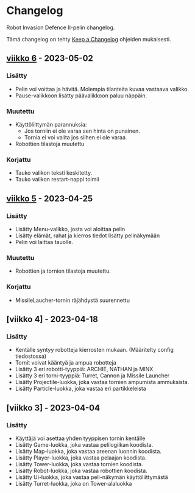 # Changelog

Robot Invasion Defence II-pelin changelog.

Tämä changelog on tehty [Keep a Changelog](https://keepachangelog.com/en/1.0.0/) ohjeiden mukaisesti.

## [viikko 6](https://github.com/3nd3r1/ot-harjoitustyo/releases/tag/viikko6) - 2023-05-02

### Lisätty

-   Pelin voi voittaa ja hävitä. Molempia tilanteita kuvaa vastaava valikko.
-   Pause-valikkoon lisätty päävalikkoon paluu näppäin.

### Muutettu

-   Käyttöliittymän parannuksia:
    -   Jos torniin ei ole varaa sen hinta on punainen.
    -   Tornia ei voi valita jos siihen ei ole varaa.
-   Robottien tilastoja muutettu

### Korjattu

-   Tauko valikon teksti keskitetty.
-   Tauko valikon restart-nappi toimii

## [viikko 5](https://github.com/3nd3r1/ot-harjoitustyo/releases/tag/viikko5) - 2023-04-25

### Lisätty

-   Lisätty Menu-valikko, josta voi aloittaa pelin
-   Lisätty elämät, rahat ja kierros tiedot lisätty pelinäkymään
-   Pelin voi laittaa tauolle.

### Muutettu

-   Robottien ja tornien tilastoja muutettu.

### Korjattu

-   MissileLaucher-tornin räjähdystä suurennettu

## [viikko 4] - 2023-04-18

### Lisätty

-   Kentälle syntyy robotteja kierrosten mukaan. (Määritelty config tiedostossa)
-   Tornit voivat kääntyä ja ampua robotteja
-   Lisätty 3 eri robotti-tyyppiä: ARCHIE, NATHAN ja MINX
-   Lisätty 3 eri torni-tyyppiä: Turret, Cannon ja Missile Launcher
-   Lisätty Projectile-luokka, joka vastaa tornien ampumista ammuksista.
-   Lisätty Particle-luokka, joka vastaa eri partikkeleista

## [viikko 3] - 2023-04-04

### Lisätty

-   Käyttäjä voi asettaa yhden tyyppisen tornin kentälle
-   Lisätty Game-luokka, joka vastaa pelilogiikan koodista.
-   Lisätty Map-luokka, joka vastaa areenan luonnin koodista.
-   Lisätty Player-luokka, joka vastaa pelaajan koodista.
-   Lisätty Tower-luokka, joka vastaa tornien koodista.
-   Lisätty Robot-luokka, joka vastaa robottien koodista.
-   Lisätty Ui-luokka, joka vastaa peli-näkymän käyttöliittymästä
-   Lisätty Turret-luokka, joka on Tower-alaluokka
